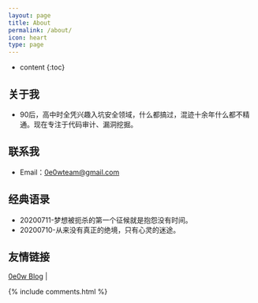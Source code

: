 ```yaml
---
layout: page
title: About
permalink: /about/
icon: heart
type: page
---
```


* content
{:toc}
## 关于我

* 90后，高中时全凭兴趣入坑安全领域，什么都搞过，混迹十余年什么都不精通。现在专注于代码审计、漏洞挖掘。

## 联系我

* Email：0e0wteam@gmail.com

## 经典语录

- 20200711-梦想被扼杀的第一个征候就是抱怨没有时间。
- 20200710-从来没有真正的绝境，只有心灵的迷途。

## 友情链接

[0e0w Blog](http://www.0e0w.com) \| 



{% include comments.html %}
